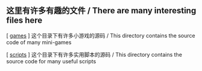 ## 这里有许多有趣的文件 / There are many interesting files here

[ [games](./games/) ] 这个目录下有许多小游戏的源码 / This directory contains the source code of many mini-games

[ [scripts](./scripts/) ] 这个目录下有许多实用脚本的源码 / This directory contains the source code for many useful scripts
